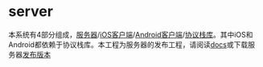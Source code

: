 # server
本系统有4部分组成，[服务器](https://github.com/wildfirechat/server)/[iOS客户端](https://github.com/wildfirechat/ios-chat)/[Android客户端](https://github.com/wildfirechat/android-chat)/[协议栈库](https://github.com/wildfirechat/proto)。其中iOS和Android都依赖于协议栈库。本工程为服务器的发布工程，请阅读[docs](http://docs.wildfirechat.cn)或下载服务器[发布版本](https://github.com/wildfirechat/server/releases)

